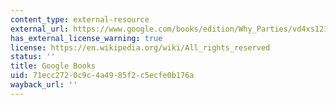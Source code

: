 ```yaml
---
content_type: external-resource
external_url: https://www.google.com/books/edition/Why_Parties/vd4xs121zoQC?hl=en&gbpv=1
has_external_license_warning: true
license: https://en.wikipedia.org/wiki/All_rights_reserved
status: ''
title: Google Books
uid: 71ecc272-0c9c-4a49-85f2-c5ecfe0b176a
wayback_url: ''
---
```

